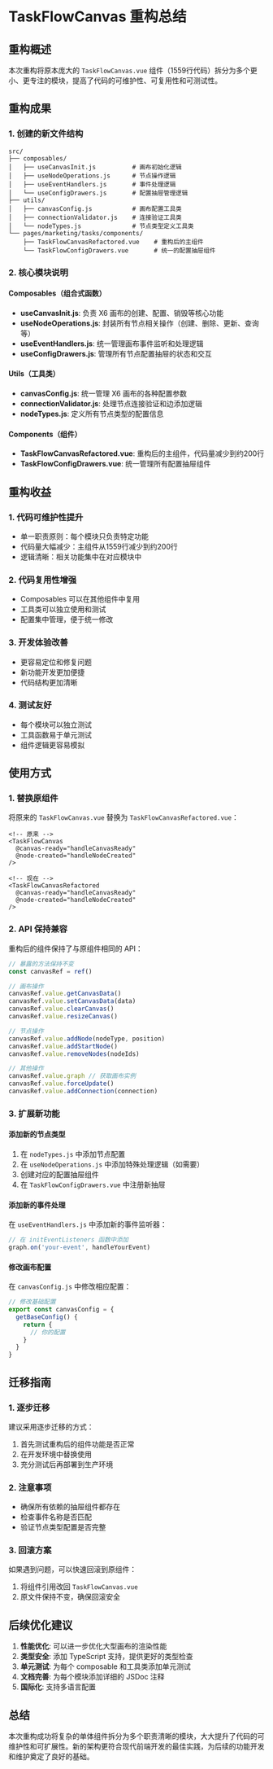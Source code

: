 # TaskFlowCanvas 重构总结

## 重构概述

本次重构将原本庞大的 `TaskFlowCanvas.vue` 组件（1559行代码）拆分为多个更小、更专注的模块，提高了代码的可维护性、可复用性和可测试性。

## 重构成果

### 1. 创建的新文件结构

```
src/
├── composables/
│   ├── useCanvasInit.js          # 画布初始化逻辑
│   ├── useNodeOperations.js      # 节点操作逻辑
│   ├── useEventHandlers.js       # 事件处理逻辑
│   └── useConfigDrawers.js       # 配置抽屉管理逻辑
├── utils/
│   ├── canvasConfig.js           # 画布配置工具类
│   ├── connectionValidator.js    # 连接验证工具类
│   └── nodeTypes.js              # 节点类型定义工具类
└── pages/marketing/tasks/components/
    ├── TaskFlowCanvasRefactored.vue    # 重构后的主组件
    └── TaskFlowConfigDrawers.vue       # 统一的配置抽屉组件
```

### 2. 核心模块说明

#### Composables（组合式函数）

- **useCanvasInit.js**: 负责 X6 画布的创建、配置、销毁等核心功能
- **useNodeOperations.js**: 封装所有节点相关操作（创建、删除、更新、查询等）
- **useEventHandlers.js**: 统一管理画布事件监听和处理逻辑
- **useConfigDrawers.js**: 管理所有节点配置抽屉的状态和交互

#### Utils（工具类）

- **canvasConfig.js**: 统一管理 X6 画布的各种配置参数
- **connectionValidator.js**: 处理节点连接验证和边添加逻辑
- **nodeTypes.js**: 定义所有节点类型的配置信息

#### Components（组件）

- **TaskFlowCanvasRefactored.vue**: 重构后的主组件，代码量减少到约200行
- **TaskFlowConfigDrawers.vue**: 统一管理所有配置抽屉组件

## 重构收益

### 1. 代码可维护性提升
- 单一职责原则：每个模块只负责特定功能
- 代码量大幅减少：主组件从1559行减少到约200行
- 逻辑清晰：相关功能集中在对应模块中

### 2. 代码复用性增强
- Composables 可以在其他组件中复用
- 工具类可以独立使用和测试
- 配置集中管理，便于统一修改

### 3. 开发体验改善
- 更容易定位和修复问题
- 新功能开发更加便捷
- 代码结构更加清晰

### 4. 测试友好
- 每个模块可以独立测试
- 工具函数易于单元测试
- 组件逻辑更容易模拟

## 使用方式

### 1. 替换原组件

将原来的 `TaskFlowCanvas.vue` 替换为 `TaskFlowCanvasRefactored.vue`：

```vue
<!-- 原来 -->
<TaskFlowCanvas 
  @canvas-ready="handleCanvasReady"
  @node-created="handleNodeCreated"
/>

<!-- 现在 -->
<TaskFlowCanvasRefactored 
  @canvas-ready="handleCanvasReady"
  @node-created="handleNodeCreated"
/>
```

### 2. API 保持兼容

重构后的组件保持了与原组件相同的 API：

```javascript
// 暴露的方法保持不变
const canvasRef = ref()

// 画布操作
canvasRef.value.getCanvasData()
canvasRef.value.setCanvasData(data)
canvasRef.value.clearCanvas()
canvasRef.value.resizeCanvas()

// 节点操作
canvasRef.value.addNode(nodeType, position)
canvasRef.value.addStartNode()
canvasRef.value.removeNodes(nodeIds)

// 其他操作
canvasRef.value.graph // 获取画布实例
canvasRef.value.forceUpdate()
canvasRef.value.addConnection(connection)
```

### 3. 扩展新功能

#### 添加新的节点类型

1. 在 `nodeTypes.js` 中添加节点配置
2. 在 `useNodeOperations.js` 中添加特殊处理逻辑（如需要）
3. 创建对应的配置抽屉组件
4. 在 `TaskFlowConfigDrawers.vue` 中注册新抽屉

#### 添加新的事件处理

在 `useEventHandlers.js` 中添加新的事件监听器：

```javascript
// 在 initEventListeners 函数中添加
graph.on('your-event', handleYourEvent)
```

#### 修改画布配置

在 `canvasConfig.js` 中修改相应配置：

```javascript
// 修改基础配置
export const canvasConfig = {
  getBaseConfig() {
    return {
      // 你的配置
    }
  }
}
```

## 迁移指南

### 1. 逐步迁移

建议采用逐步迁移的方式：

1. 首先测试重构后的组件功能是否正常
2. 在开发环境中替换使用
3. 充分测试后再部署到生产环境

### 2. 注意事项

- 确保所有依赖的抽屉组件都存在
- 检查事件名称是否匹配
- 验证节点类型配置是否完整

### 3. 回滚方案

如果遇到问题，可以快速回滚到原组件：

1. 将组件引用改回 `TaskFlowCanvas.vue`
2. 原文件保持不变，确保回滚安全

## 后续优化建议

1. **性能优化**: 可以进一步优化大型画布的渲染性能
2. **类型安全**: 添加 TypeScript 支持，提供更好的类型检查
3. **单元测试**: 为每个 composable 和工具类添加单元测试
4. **文档完善**: 为每个模块添加详细的 JSDoc 注释
5. **国际化**: 支持多语言配置

## 总结

本次重构成功将复杂的单体组件拆分为多个职责清晰的模块，大大提升了代码的可维护性和可扩展性。新的架构更符合现代前端开发的最佳实践，为后续的功能开发和维护奠定了良好的基础。